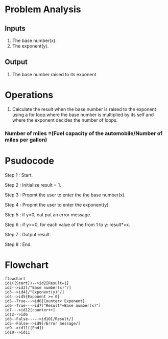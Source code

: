 # Problem Analysis
## Inputs
1. The base number(x).
2. The exponent(y).
## Output
1. The base number raised to its exponent
# Operations
1. Calculate the result when the base number is raised to the exponent using a for loop.where the base number is multiplied by its self and where the exponent decides the number of loops.
### Number of miles =(Fuel capacity of the automobile/Number of miles per gallon)

# Psudocode
Step 1 : Start.

Step 2 : Initialize result = 1.

Step 3 : Propmt the user to enter the the base number(x).

Step 4 : Propmt the user to enter the exponent(y).

Step 5 : if y<0, out put an error message.

Step 6 : if y>=0, for each value of the from 1 to y: result*=x.
 
Step 7 : Output result.

Step 8 : End.


# Flowchart
``` mermaid
flowchart 
id1([Start])-->id2[Result=1]
id2-->id3[/"Base number(x)"/]
id3-->id4[/"Exponent(y)"/]
id4-->id5{Exponent >= 0}
id5--True--->id6{Counter< Exponent}
id6--True--->id7["Result*=Base number(x)"]
id7--->id12[counter++]
id12-->id6
id6--False----->id10[/Result/]
id5--False-->id9[/Error message/]
id9-->id11([End])
id10-->id11
```
